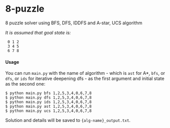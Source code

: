 # 8-puzzle
8 puzzle solver using BFS, DFS, IDDFS and A-star, UCS algorithm 

*It is assumed that goal state is:*
    
     0 1 2
     3 4 5
     6 7 8
     
#### Usage
You can run `main.py` with the name of algorithm - which is `ast` for A*, `bfs`, or `dfs`, or `ids` for iterative deepening dfs - as the first argument and initial state as the second one:

```
$ python main.py bfs 1,2,5,3,4,0,6,7,8
$ python main.py dfs 1,2,5,3,4,0,6,7,8
$ python main.py ids 1,2,5,3,4,0,6,7,8
$ python main.py ast 1,2,5,3,4,0,6,7,8
$ python main.py ucs 1,2,5,3,4,0,6,7,8
```

Solution and details will be saved to ```{alg-name}_output.txt```.
